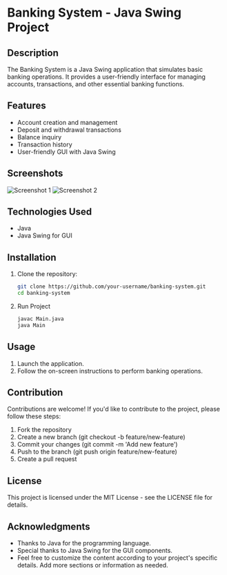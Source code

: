 # Banking System - Java Swing Project

## Description
The Banking System is a Java Swing application that simulates basic banking operations. It provides a user-friendly interface for managing accounts, transactions, and other essential banking functions.

## Features
- Account creation and management
- Deposit and withdrawal transactions
- Balance inquiry
- Transaction history
- User-friendly GUI with Java Swing

## Screenshots
![Screenshot 1](screenshot/1.png)
![Screenshot 2](screenshot/2.png)

## Technologies Used
- Java
- Java Swing for GUI

## Installation
1. Clone the repository:
   ```bash
   git clone https://github.com/your-username/banking-system.git
   cd banking-system
   
   ```
2. Run Project
   ```bash
   javac Main.java
   java Main
   ```
## Usage
1. Launch the application.
2. Follow the on-screen instructions to perform banking operations.

## Contribution
Contributions are welcome! If you'd like to contribute to the project, please follow these steps:

1. Fork the repository
2. Create a new branch (git checkout -b feature/new-feature)
3. Commit your changes (git commit -m 'Add new feature')
4. Push to the branch (git push origin feature/new-feature)
5. Create a pull request

## License
This project is licensed under the MIT License - see the LICENSE file for details.

## Acknowledgments
- Thanks to Java for the programming language.
- Special thanks to Java Swing for the GUI components.
- Feel free to customize the content according to your project's specific details. Add more sections or information as needed.
